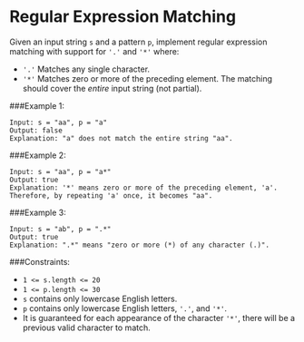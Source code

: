 # Regular Expression Matching

Given an input string `s` and a pattern `p`, implement regular expression matching with support for `'.'` and `'*'` where:
 - `'.'` Matches any single character.
 - `'*'` Matches zero or more of the preceding element.
 The matching should cover the *entire* input string (not partial).

###Example 1:

```
Input: s = "aa", p = "a"
Output: false
Explanation: "a" does not match the entire string "aa".
```

###Example 2:

```
Input: s = "aa", p = "a*"
Output: true
Explanation: '*' means zero or more of the preceding element, 'a'. Therefore, by repeating 'a' once, it becomes "aa".
```

###Example 3:
```
Input: s = "ab", p = ".*"
Output: true
Explanation: ".*" means "zero or more (*) of any character (.)".
```

###Constraints:

 - `1 <= s.length <= 20`
 - `1 <= p.length <= 30`
 - `s` contains only lowercase English letters.
 - `p` contains only lowercase English letters, `'.'`, and `'*'`.
 - It is guaranteed for each appearance of the character `'*'`, there will be a previous valid character to match.

